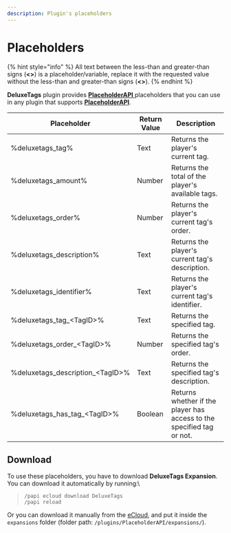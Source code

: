 ```yaml
---
description: Plugin's placeholders
---
```


# Placeholders

{% hint style="info" %}
All text between the less-than and greater-than signs (**<>**) is a placeholder/variable, replace it with the requested value without the less-than and greater-than signs (**<>**).
{% endhint %}

**DeluxeTags** plugin provides [**PlaceholderAPI** ](https://www.spigotmc.org/resources/6245/)placeholders that you can use in any plugin that supports [**PlaceholderAPI**](https://www.spigotmc.org/resources/6245/).

| Placeholder                         | Return Value | Description                                                           |
| ----------------------------------- | ------------ | --------------------------------------------------------------------- |
| %deluxetags\_tag%                   | Text         | Returns the player's current tag.                                     |
| %deluxetags\_amount%                | Number       | Returns the total of the player's available tags.                     |
| %deluxetags\_order%                 | Number       | Returns the player's current tag's order.                             |
| %deluxetags\_description%           | Text         | Returns the player's current tag's description.                       |
| %deluxetags\_identifier%            | Text         | Returns the player's current tag's identifier.                        |
| %deluxetags\_tag\_\<TagID>%         | Text         | Returns the specified tag.                                            |
| %deluxetags\_order\_\<TagID>%       | Number       | Returns the specified tag's order.                                    |
| %deluxetags\_description\_\<TagID>% | Text         | Returns the specified tag's description.                              |
| %deluxetags\_has\_tag\_\<TagID>%    | Boolean      | Returns whether if the player has access to the specified tag or not. |

## Download

To use these placeholders, you have to download **DeluxeTags Expansion**. You can download it automatically by running:\


> `/papi ecloud download DeluxeTags`\
> `/papi reload`

Or you can download it manually from the [eCloud](https://api.extendedclip.com/expansions/deluxetags/), and put it inside the `expansions` folder (folder path: `/plugins/PlaceholderAPI/expansions/`).&#x20;
